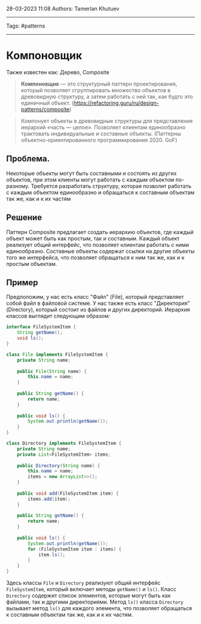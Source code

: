 28-03-2023
11:08
Authors: Tamerlan Khutuev
***
Tags: #patterns 
***
# Компоновщик
Также известен как: Дерево, Composite

>**Компоновщик** — это структурный паттерн проектирования, который позволяет сгруппировать множество объектов в древовидную структуру, а затем работать с ней так, как будто это единичный объект.
>(https://refactoring.guru/ru/design-patterns/composite)

> Компонует объекты в древовидные структуры для представления иерархий «часть — целое». Позволяет клиентам единообразно трактовать индивидуальные и составные объекты.
> (Паттерны объектно-ориентированного программирования 2020. GoF)

## Проблема.
Некоторые объекты могут быть составными и состоять из других объектов, при этом клиенты могут работать с каждым объектом по-разному. Требуется разработать структуру, которая позволит работать с каждым объектом единообразно и обращаться к составным объектам так же, как и к их частям

## Решение
Паттерн Composite предлагает создать иерархию объектов, где каждый объект может быть как простым, так и составным. Каждый объект реализует общий интерфейс, что позволяет клиентам работать с ними единообразно. Составные объекты содержат ссылки на другие объекты того же интерфейса, что позволяет обращаться к ним так же, как и к простым объектам.

## Пример
Предположим, у нас есть класс "Файл" (File), который представляет собой файл в файловой системе. У нас также есть класс "Директория" (Directory), который состоит из файлов и других директорий. Иерархия классов выглядит следующим образом:
```java
interface FileSystemItem {
    String getName();
    void ls();
}

class File implements FileSystemItem {
    private String name;
    
    public File(String name) {
        this.name = name;
    }
    
    public String getName() {
        return name;
    }
    
    public void ls() {
        System.out.println(getName());
    }
}

class Directory implements FileSystemItem {
    private String name;
    private List<FileSystemItem> items;
    
    public Directory(String name) {
        this.name = name;
        items = new ArrayList<>();
    }
    
    public void add(FileSystemItem item) {
        items.add(item);
    }
    
    public String getName() {
        return name;
    }
    
    public void ls() {
        System.out.println(getName());
        for (FileSystemItem item : items) {
            item.ls();
        }
    }
}
```
Здесь классы `File` и `Directory` реализуют общий интерфейс `FileSystemItem`, который включает методы `getName()` и `ls()`. Класс `Directory` содержит список элементов, которые могут быть как файлами, так и другими директориями. Метод `ls()` класса `Directory` вызывает метод `ls()` для каждого элемента, что позволяет обращаться к составным объектам так же, как и к их частям.